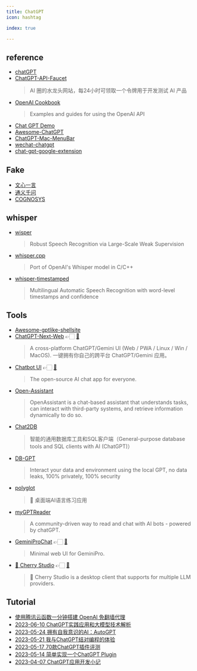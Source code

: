 ```yaml
---
title: ChatGPT
icon: hashtag

index: true

---
```


## reference

- [chatGPT](chat.openai.com)
- [ChatGPT-API-Faucet](https://github.com/terobox/ChatGPT-API-Faucet)
    > AI 圈的水龙头网站，每24小时可领取一个令牌用于开发测试 AI 产品
- [OpenAI Cookbook](https://github.com/openai/openai-cookbook)
    > Examples and guides for using the OpenAI API
- [Chat GPT Demo](https://chatgptdemo.net)
- [Awesome-ChatGPT](https://github.com/runningcheese/Awesome-ChatGPT)
- [ChatGPT-Mac-MenuBar](https://github.com/KittenYang/ChatGPT-Mac-MenuBar)
- [wechat-chatgpt](https://github.com/fuergaosi233/wechat-chatgpt)
- [chat-gpt-google-extension](https://github.com/wong2/chat-gpt-google-extension)

## Fake

- [文心一言](https://yiyan.baidu.com/)
- [通义千问](https://tongyi.aliyun.com/)
- [COGNOSYS](https://www.cognosys.ai)

## whisper

- [wisper](https://github.com/openai/whisper)
    > Robust Speech Recognition via Large-Scale Weak Supervision
- [whisper.cpp](https://github.com/ggerganov/whisper.cpp)
    > Port of OpenAI's Whisper model in C/C++
- [whisper-timestamped](https://github.com/linto-ai/whisper-timestamped)
    > Multilingual Automatic Speech Recognition with word-level timestamps and confidence

## Tools

- [Awesome-gptlike-shellsite](https://github.com/bleedline/Awesome-gptlike-shellsite)
- [ChatGPT-Next-Web](https://app.nextchat.dev/) 👉🏻 [🐙](https://github.com/ChatGPTNextWeb/ChatGPT-Next-Web)
    > A cross-platform ChatGPT/Gemini UI (Web / PWA / Linux / Win / MacOS). 一键拥有你自己的跨平台 ChatGPT/Gemini 应用。
- [Chatbot UI](https://chatbotui.com) 👉🏻 [🐙](https://github.com/mckaywrigley/chatbot-ui)
    > The open-source AI chat app for everyone.
- [Open-Assistant](https://github.com/LAION-AI/Open-Assistant)
    > OpenAssistant is a chat-based assistant that understands tasks, can interact with third-party systems, and retrieve information dynamically to do so.
- [Chat2DB](https://github.com/alibaba/Chat2DB)
    > 智能的通用数据库工具和SQL客户端（General-purpose database tools and SQL clients with AI (ChatGPT)）
- [DB-GPT](https://github.com/csunny/DB-GPT)
    > Interact your data and environment using the local GPT, no data leaks, 100% privately, 100% security
- [polyglot](https://github.com/liou666/polyglot)
    > 🤖️ 桌面端AI语言练习应用
- [myGPTReader](https://github.com/madawei2699/myGPTReader)
    > A community-driven way to read and chat with AI bots - powered by chatGPT.
- [GeminiProChat](https://geminiprochat.com/) 👉🏻 [🐙](https://github.com/babaohuang/GeminiProChat)
    > Minimal web UI for GeminiPro.
- [🍒 Cherry Studio](https://cherry-ai.com/) 👉🏻 [🐙](https://github.com/CherryHQ/cherry-studio)
    > 🍒 Cherry Studio is a desktop client that supports for multiple LLM providers.

## Tutorial

- [使用腾讯云函数一分钟搭建 OpenAI 免翻墙代理](https://github.com/Ice-Hazymoon/openai-scf-proxy)
- [2023-06-10 ChatGPT实践应用和大模型技术解析](https://live.juejin.cn/4354/ChatGPT)
- [2023-05-24 拥有自我意识的AI：AutoGPT](https://juejin.cn/post/7236594708301840441)
- [2023-05-21 我与ChatGPT结对编程的体验](https://www.bmpi.dev/dev/chatgpt-development-notes/pair-programming)
- [2023-05-17 70款ChatGPT插件评测](https://zhuanlan.zhihu.com/p/629337429)
- [2023-05-14 简单实现一个ChatGPT Plugin](https://zhuanlan.zhihu.com/p/629207240)
- [2023-04-07 ChatGPT应用开发小记](https://www.bmpi.dev/dev/chatgpt-development-notes/my-gpt-reader/)

